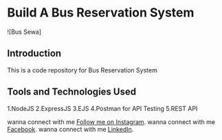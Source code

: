 # Build A Bus Reservation System

![Bus Sewa]

## Introduction

This is a code repository for Bus Reservation System

## Tools and Technologies Used

1.NodeJS
2.ExpressJS
3.EJS
4.Postman for API Testing
5.REST API

wanna connect with me [Follow me on Instagram](https://www.instagram.com/ri_c_sharma/).
wanna connect with me [Facebook](https://www.facebook.com/profile.php?id=100010842122488).
wanna connect with me [LinkedIn](https://www.linkedin.com/in/rishi-sharma-579685193/).
